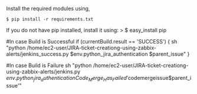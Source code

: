 Install the required modules using,

`$ pip install -r requirements.txt`




If you do not have pip installed, install it using:
        > $ easy_install pip


#In case Build is Successful
if (currentBuild.result == 'SUCCESS')
    {
    sh "python /home/ec2-user/JIRA-ticket-creationg-using-zabbix-alerts/jenkins_success.py $env.python_jira_authentication $parent_issue"
    }

#In case Build is Failure
sh "python /home/ec2-user/JIRA-ticket-creationg-using-zabbix-alerts/jenkins.py $env.python_jira_authentication Code_Merge_Has_Failed '$codemergeissue$parent_issue'"